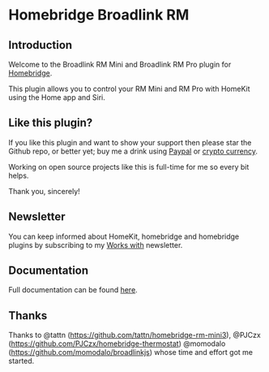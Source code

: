 # Homebridge Broadlink RM

## Introduction
Welcome to the Broadlink RM Mini and Broadlink RM Pro plugin for [Homebridge](https://github.com/nfarina/homebridge).

This plugin allows you to control your RM Mini and RM Pro with HomeKit using the Home app and Siri.


## Like this plugin?

If you like this plugin and want to show your support then please star the Github repo, or better yet; buy me a drink using [Paypal](https://paypal.me/lprhodes) or [crypto currency](https://goo.gl/bEn1RW).

Working on open source projects like this is full-time for me so every bit helps.

Thank you, sincerely!

## Newsletter

You can keep informed about HomeKit, homebridge and homebridge plugins by subscribing to my [Works with](http://workswith.io) newsletter.

## Documentation

Full documentation can be found [here](https://lprhodes.github.io/slate/).

## Thanks
Thanks to @tattn (https://github.com/tattn/homebridge-rm-mini3), @PJCzx (https://github.com/PJCzx/homebridge-thermostat) @momodalo (https://github.com/momodalo/broadlinkjs) whose time and effort got me started.
